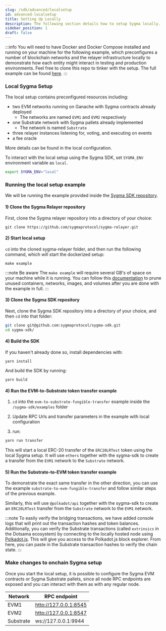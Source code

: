 ```yaml
---
slug: /sdk/advanced/localsetup
id: advanced-localsetup
title: Setting Up Locally
description: The following section details how to setup Sygma locally.
sidebar_position: 1
draft: false
---
```


:::info
You will need to have Docker and Docker Compose installed and running on your machine for the following example, which preconfigures a number of blockchain networks and the relayer infrastructure locally to demonstrate how each entity might interact in testing and production environments. Feel free to clone this repo to tinker with the setup. The full example can be found [here](https://github.com/sygmaprotocol/sygma-sdk/tree/main/examples/local-fungible-transfer).
:::

### Local Sygma Setup

The local setup contains preconfigured resources including:

- two EVM networks running on Ganache with Sygma contracts already deployed
  - The networks are named `EVM1` and `EVM2` respectively
- one Substrate network with Sygma pallets already implemented
  - The network is named `Substrate`
- three relayer instances listening for, voting, and executing on events
- a fee oracle

More details can be found in the local configuration.

To interact with the local setup using the Sygma SDK, set `SYGMA_ENV` environment variable as `local`.

```sh
export SYGMA_ENV="local"
```

### Running the local setup example

We will be running the example provided inside the [Sygma SDK repository](https://github.com/sygmaprotocol/sygma-sdk/tree/main/examples/evm-to-evm-fungible-transfer).

#### 1) Clone the Sygma Relayer repository

First, clone the Sygma relayer repository into a directory of your choice:

```
git clone https://github.com/sygmaprotocol/sygma-relayer.git
```

#### 2) Start local setup

`cd` into the cloned sygma-relayer folder, and then run the following command, which will start the dockerized setup:

```
make example
```

:::note Be aware
The `make example` will require several GB's of space on your machine while it is running. You can follow this [documentation](https://docs.docker.com/engine/reference/commandline/system_prune/) to prune unused containers, networks, images, and volumes after you are done with the example in full.
:::

#### 3) Clone the Sygma SDK repository

Next, clone the Sygma SDK repository into a directory of your choice, and then `cd` into that folder:

```bash
git clone git@github.com:sygmaprotocol/sygma-sdk.git
cd sygma-sdk/
```

#### 4) Build the SDK

If you haven't already done so, install dependencies with:

```
yarn install
```

And build the SDK by running:

```
yarn build
```

#### 4) Run the EVM-to-Substrate token transfer example

1. `cd` into the `evm-to-substrate-fungible-transfer` example inside the `/sygma-sdk/examples` folder
2. Update RPC Urls and transfer parameters in the example with local configuration

3. run:

```bash
yarn run transfer
```

This will start a local ERC-20 transfer of the `ERC20LRTest` token using the local Sygma setup. It will use `ethers` together with the sygma-sdk to create a transfer from the `EVM1` network to the `Substrate` network.

#### 5) Run the Substrate-to-EVM token transfer example

To demonstrate the exact same transfer in the other direction, you can use the example `substrate-to-evm-fungible-transfer` and follow similar steps of the previous example.

Similarly, this will use `@polkadot/api` together with the sygma-sdk to create an `ERC20LRTest` transfer from the `Substrate` network to the `EVM1` network.

:::note
To easily verify the bridging transactions, we have added console logs that will print out the transaction hashes and token balances. Additionally, you can verify the Substrate transactions (called `extrinsics` in the Dotsama ecosystem) by connecting to the locally hosted node using [Polkadot.js](https://polkadot.js.org/apps/#/explorer). This will give you access to the Polkadot.js block explorer. From here, you can paste in the Substrate transaction hashes to verify the chain state.
:::

<!-- #### Local configuration
TODO - add information on all registered resources on local setup -->

### Make changes to onchain Sygma setup

Once you start the local setup, it is possible to configure the Sygma EVM contracts or Sygma Substrate pallets, since all node RPC endpoints are exposed and you can interact with them as with any regular node.

| Network   | RPC endpoint          |
| --------- | --------------------- |
| EVM1      | http://127.0.0.1:8545 |
| EVM2      | http://127.0.0.1:8547 |
| Substrate | ws://127.0.0.1:9944   |
